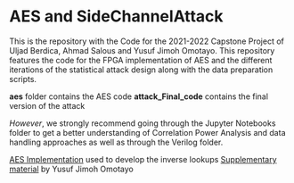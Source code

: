 # AES and SideChannelAttack

This is the repository with the Code for the 2021-2022 Capstone Project of Uljad Berdica, Ahmad Salous and Yusuf Jimoh Omotayo. This repository features the code for the FPGA implementation of AES and the different iterations of the statistical attack design along with the data preparation scripts. 

**aes** folder contains the AES code 
**attack_Final_code** contains the final version of the attack

_However_, we strongly recommend going through the Jupyter Notebooks folder to get a better understanding of Correlation Power Analysis and data handling approaches as well as through the Verilog folder. 

[AES Implementation](https://github.com/boppreh/aes/blob/master/aes.py) used to develop the inverse lookups
[Supplementary material](https://github.com/JimohYusuf/Capstone_SCA) by Yusuf Jimoh Omotayo


